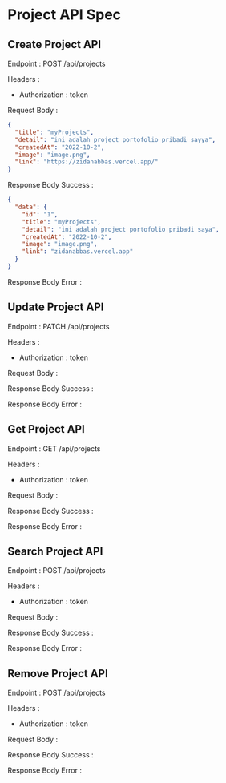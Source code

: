 # Project API Spec

## Create Project API

Endpoint : POST /api/projects

Headers :

- Authorization : token

Request Body :

```json
{
  "title": "myProjects",
  "detail": "ini adalah project portofolio pribadi sayya",
  "createdAt": "2022-10-2",
  "image": "image.png",
  "link": "https://zidanabbas.vercel.app/"
}
```

Response Body Success :

```json
{
  "data": {
    "id": "1",
    "title": "myProjects",
    "detail": "ini adalah project portofolio pribadi saya",
    "createdAt": "2022-10-2",
    "image": "image.png",
    "link": "zidanabbas.vercel.app"
  }
}
```

Response Body Error :

## Update Project API

Endpoint : PATCH /api/projects

Headers :

- Authorization : token

Request Body :

Response Body Success :

Response Body Error :

## Get Project API

Endpoint : GET /api/projects

Headers :

- Authorization : token

Request Body :

Response Body Success :

Response Body Error :

## Search Project API

Endpoint : POST /api/projects

Headers :

- Authorization : token

Request Body :

Response Body Success :

Response Body Error :

## Remove Project API

Endpoint : POST /api/projects

Headers :

- Authorization : token

Request Body :

Response Body Success :

Response Body Error :
